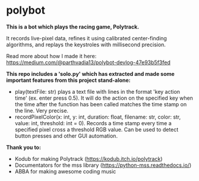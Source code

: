     
# polybot

**This is a bot which plays the racing game, Polytrack.**

It records live-pixel data, refines it using calibrated center-finding algorithms, and replays the keystroles with millisecond precision.

Read more about how I made it here: https://medium.com/@parthvadia13/polybot-devlog-47e93b5f3fed


**This repo includes a 'solo.py' which has extracted and made some important features from this project stand-alone:**
- play(textFile: str) plays a text file with lines in the format 'key action time' (ex. enter press 0.5). It will do the action on the specified key when the time after the function has been called matches the time stamp on the line. Very precise.
- recordPixelColor(x: int, y: int, duration: float, filename: str, color: str, value: int, threshold: int = 0). Records a time stamp every time a specified pixel cross a threshold RGB value. Can be used to detect button presses and other GUI automation.

**Thank you to:**
- Kodub for making Polytrack (https://kodub.itch.io/polytrack)
- Documentators for the mss library (https://python-mss.readthedocs.io/)
- ABBA for making awesome coding music
